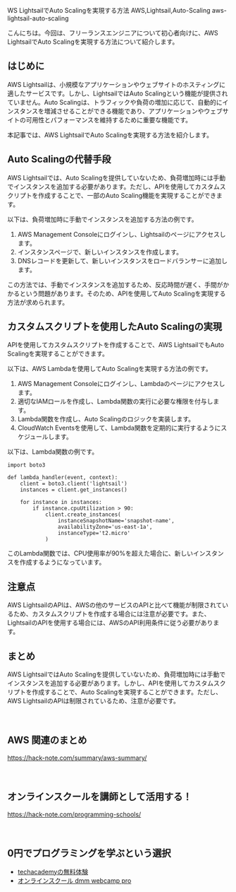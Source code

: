 WS LightsailでAuto Scalingを実現する方法
AWS,Lightsail,Auto-Scaling
aws-lightsail-auto-scaling

こんにちは。今回は、フリーランスエンジニアについて初心者向けに、AWS LightsailでAuto Scalingを実現する方法について紹介します。

## はじめに

AWS Lightsailは、小規模なアプリケーションやウェブサイトのホスティングに適したサービスです。しかし、LightsailではAuto Scalingという機能が提供されていません。Auto Scalingは、トラフィックや負荷の増加に応じて、自動的にインスタンスを増減させることができる機能であり、アプリケーションやウェブサイトの可用性とパフォーマンスを維持するために重要な機能です。

本記事では、AWS LightsailでAuto Scalingを実現する方法を紹介します。

## Auto Scalingの代替手段

AWS Lightsailでは、Auto Scalingを提供していないため、負荷増加時には手動でインスタンスを追加する必要があります。ただし、APIを使用してカスタムスクリプトを作成することで、一部のAuto Scaling機能を実現することができます。

以下は、負荷増加時に手動でインスタンスを追加する方法の例です。

1. AWS Management Consoleにログインし、Lightsailのページにアクセスします。
2. インスタンスページで、新しいインスタンスを作成します。
3. DNSレコードを更新して、新しいインスタンスをロードバランサーに追加します。

この方法では、手動でインスタンスを追加するため、反応時間が遅く、手間がかかるという問題があります。そのため、APIを使用してAuto Scalingを実現する方法が求められます。

## カスタムスクリプトを使用したAuto Scalingの実現

APIを使用してカスタムスクリプトを作成することで、AWS LightsailでもAuto Scalingを実現することができます。

以下は、AWS Lambdaを使用してAuto Scalingを実現する方法の例です。

1. AWS Management Consoleにログインし、Lambdaのページにアクセスします。
2. 適切なIAMロールを作成し、Lambda関数の実行に必要な権限を付与します。
3. Lambda関数を作成し、Auto Scalingのロジックを実装します。
4. CloudWatch Eventsを使用して、Lambda関数を定期的に実行するようにスケジュールします。

以下は、Lambda関数の例です。

```
import boto3

def lambda_handler(event, context):
    client = boto3.client('lightsail')
    instances = client.get_instances()

    for instance in instances:
        if instance.cpuUtilization > 90:
            client.create_instances(
                instanceSnapshotName='snapshot-name',
                availabilityZone='us-east-1a',
                instanceType='t2.micro'
            )
```

このLambda関数では、CPU使用率が90%を超えた場合に、新しいインスタンスを作成するようになっています。

## 注意点

AWS LightsailのAPIは、AWSの他のサービスのAPIと比べて機能が制限されているため、カスタムスクリプトを作成する場合には注意が必要です。また、LightsailのAPIを使用する場合には、AWSのAPI利用条件に従う必要があります。

## まとめ

AWS LightsailではAuto Scalingを提供していないため、負荷増加時には手動でインスタンスを追加する必要があります。しかし、APIを使用してカスタムスクリプトを作成することで、Auto Scalingを実現することができます。ただし、AWS LightsailのAPIは制限されているため、注意が必要です。

　

## AWS 関連のまとめ
https://hack-note.com/summary/aws-summary/

　

## オンラインスクールを講師として活用する！
https://hack-note.com/programming-schools/

　

## 0円でプログラミングを学ぶという選択
- [techacademyの無料体験](//af.moshimo.com/af/c/click?a_id=2612475&amp;p_id=1555&amp;pc_id=2816&amp;pl_id=22706&amp;url=https%3a%2f%2ftechacademy.jp%2fhtmlcss-trial%3futm_source%3dmoshimo%26utm_medium%3daffiliate%26utm_campaign%3dtextad)
- [オンラインスクール dmm webcamp pro](//af.moshimo.com/af/c/click?a_id=2612482&amp;p_id=1363&amp;pc_id=2297&amp;pl_id=39999&amp;guid=on)


